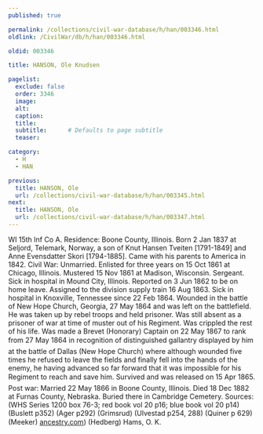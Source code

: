 ```yaml
---
published: true

permalink: /collections/civil-war-database/h/han/003346.html
oldlink: /CivilWar/db/h/han/003346.html

oldid: 003346

title: HANSON, Ole Knudsen

pagelist:
  exclude: false
  order: 3346
  image: 
  alt:
  caption:
  title:
  subtitle:      # Defaults to page subtitle
  teaser:

category: 
  - H 
  - HAN

previous:
  title: HANSON, Ole
  url: /collections/civil-war-database/h/han/003345.html  
next:
  title: HANSON, Ole
  url: /collections/civil-war-database/h/han/003347.html   
---
```

WI 15th Inf Co A. Residence: Boone County, Illinois. Born 2 Jan 1837 at Seljord, Telemark, Norway, a son of Knut Hansen Tveiten [1791-1849] and Anne Evensdatter Skori [1794-1885]. Came with his parents to America in 1842. Civil War: Unmarried. Enlisted for three years on 15 Oct 1861 at Chicago, Illinois. Mustered 15 Nov 1861 at Madison, Wisconsin. Sergeant. Sick in hospital in Mound City, Illinois. Reported on 3 Jun 1862 to be on home leave. Assigned to the division supply train 16 Aug 1863. Sick in hospital in Knoxville, Tennessee since 22 Feb 1864. Wounded in the battle of New Hope Church, Georgia, 27 May 1864 and was left on the battlefield. He was taken up by rebel troops and held prisoner. Was still absent as a prisoner of war at time of muster out of his Regiment. Was crippled the rest of his life. Was made a Brevet (Honorary) Captain on 22 May 1867 to rank from 27 May 1864 &#147;in recognition of distinguished gallantry displayed by him at the battle of Dallas (New Hope Church) where although wounded five times he refused to leave the fields and finally fell into the hands of the enemy, he having advanced so far forward that it was impossible for his Regiment to reach and save him&#148;. Survived and was released on 15 Apr 1865. Post war: Married 22 May 1866 in Boone County, Illinois. Died 18 Dec 1882 at Furnas County, Nebraska. Buried there in Cambridge Cemetery. Sources: (WHS Series 1200 box 76-3; red book vol 20 p16; blue book vol 20 p14) (Buslett p352) (Ager p292) (Grimsrud) (Ulvestad p254, 288) (Quiner p 629) (Meeker) [ancestry.com](http://ancestry.com/)) (Hedberg) &#147;Hams, O. K.&#148;